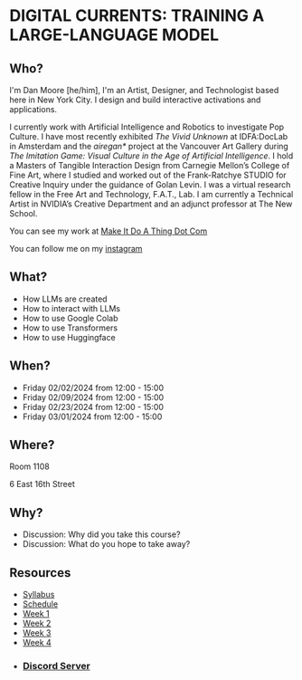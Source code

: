 # DIGITAL CURRENTS: TRAINING A LARGE-LANGUAGE MODEL


## Who?

I'm Dan Moore [he/him], I'm an Artist, Designer, and Technologist based here in New York City. I design and build interactive activations and applications.

I currently work with Artificial Intelligence and Robotics to investigate Pop Culture. I have most recently exhibited _The Vivid Unknown_ at IDFA:DocLab in Amsterdam and the _airegan*_ project at the Vancouver Art Gallery during _The Imitation Game: Visual Culture in the Age of Artificial Intelligence_.  I hold a Masters of Tangible Interaction Design from Carnegie Mellon’s College of Fine Art, where I studied and worked out of the Frank-Ratchye STUDIO for Creative Inquiry under the guidance of Golan Levin.  I was a virtual research fellow in the Free Art and Technology, F.A.T., Lab. I am currently a Technical Artist in NVIDIA’s Creative Department and an adjunct professor at The New School.

You can see my work at [Make It Do A Thing Dot Com](http://makeitdoathing.com)

You can follow me on my [instagram](https://www.instagram.com/danzeeeman/)

## What?

- How LLMs are created
- How to interact with LLMs
- How to use Google Colab
- How to use Transformers
- How to use Huggingface

## When?

- Friday 02/02/2024 from 12:00 - 15:00
- Friday 02/09/2024 from 12:00 - 15:00
- Friday 02/23/2024 from 12:00 - 15:00
- Friday 03/01/2024 from 12:00 - 15:00

## Where?

Room 1108

6 East 16th Street

## Why?

- Discussion: Why did you take this course?
- Discussion: What do you hope to take away?


## Resources
- [Syllabus](syllabus.md)
- [Schedule](schedule.md)
- [Week 1](00_week_1.md)
- [Week 2](01_week_2.md)
- [Week 3](02_week_3.md)
- [Week 4](03_week_4.md)
- ### [Discord Server](https://discord.gg/3h3pFK4vDz)
